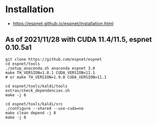 # Installation

* https://espnet.github.io/espnet/installation.html

## As of 2021/11/28 with CUDA 11.4/11.5, espnet 0.10.5a1

    git clone https://github.com/espnet/espnet
    cd espnet/tools
    ./setup_anaconda.sh anaconda espnet 3.8
    make TH_VERSION=1.8.1 CUDA_VERSION=11.1
    # or make TH_VERSION=1.9.0 CUDA_VERSION=11.1

    cd espnet/tools/kaldi/tools
    extras/check_dependencies.sh
    make -j 8

    cd espnet/tools/kaldi/src
    ./configure --shared --use-cuda=no
    make clean depend -j 8
    make -j 8

